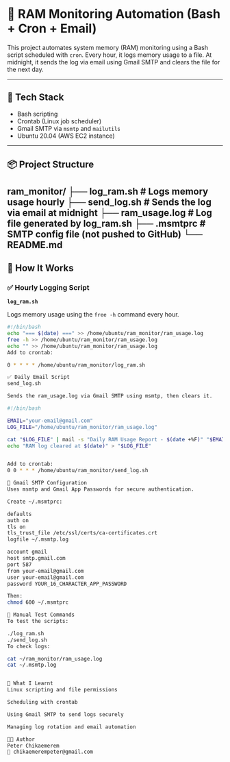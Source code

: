 # 🧠 RAM Monitoring Automation (Bash + Cron + Email)

This project automates system memory (RAM) monitoring using a Bash script scheduled with `cron`. Every hour, it logs memory usage to a file. At midnight, it sends the log via email using Gmail SMTP and clears the file for the next day.

---

## 🧰 Tech Stack

- Bash scripting
- Crontab (Linux job scheduler)
- Gmail SMTP via `msmtp` and `mailutils`
- Ubuntu 20.04 (AWS EC2 instance)

---

## 📦 Project Structure

ram_monitor/
├── log_ram.sh # Logs memory usage hourly
├── send_log.sh # Sends the log via email at midnight
├── ram_usage.log # Log file generated by log_ram.sh
├── .msmtprc # SMTP config file (not pushed to GitHub)
└── README.md
---

## 🚀 How It Works

### ✅ Hourly Logging Script

**`log_ram.sh`**

Logs memory usage using the `free -h` command every hour.

```bash
#!/bin/bash
echo "=== $(date) ===" >> /home/ubuntu/ram_monitor/ram_usage.log
free -h >> /home/ubuntu/ram_monitor/ram_usage.log
echo "" >> /home/ubuntu/ram_monitor/ram_usage.log
Add to crontab:

0 * * * * /home/ubuntu/ram_monitor/log_ram.sh

✅ Daily Email Script
send_log.sh

Sends the ram_usage.log via Gmail SMTP using msmtp, then clears it.

#!/bin/bash

EMAIL="your-email@gmail.com"
LOG_FILE="/home/ubuntu/ram_monitor/ram_usage.log"

cat "$LOG_FILE" | mail -s "Daily RAM Usage Report - $(date +%F)" "$EMAIL"
echo "RAM log cleared at $(date)" > "$LOG_FILE"


Add to crontab:
0 0 * * * /home/ubuntu/ram_monitor/send_log.sh

📨 Gmail SMTP Configuration
Uses msmtp and Gmail App Passwords for secure authentication.

Create ~/.msmtprc:

defaults
auth on
tls on
tls_trust_file /etc/ssl/certs/ca-certificates.crt
logfile ~/.msmtp.log

account gmail
host smtp.gmail.com
port 587
from your-email@gmail.com
user your-email@gmail.com
password YOUR_16_CHARACTER_APP_PASSWORD

Then:
chmod 600 ~/.msmtprc

🧪 Manual Test Commands
To test the scripts:

./log_ram.sh
./send_log.sh
To check logs:

cat ~/ram_monitor/ram_usage.log
cat ~/.msmtp.log


🧠 What I Learnt
Linux scripting and file permissions

Scheduling with crontab

Using Gmail SMTP to send logs securely

Managing log rotation and email automation

👨‍💻 Author
Peter Chikaemerem
📧 chikaemerempeter@gmail.com
